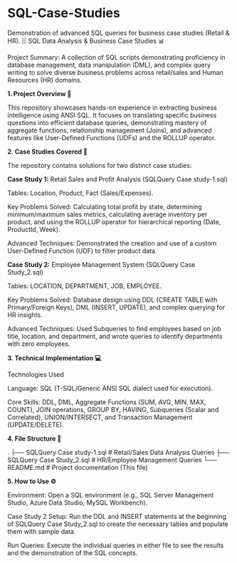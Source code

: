 # SQL-Case-Studies
Demonstration of advanced SQL queries for business case studies (Retail &amp; HR).
🗄️ SQL Data Analysis & Business Case Studies 📊

Project Summary: A collection of SQL scripts demonstrating proficiency in database management, data manipulation (DML), and complex query writing to solve diverse business problems across retail/sales and Human Resources (HR) domains.

**1. Project Overview 🌟**

  This repository showcases hands-on experience in extracting business intelligence using ANSI SQL. It focuses on translating specific business questions into efficient database queries, demonstrating mastery of aggregate functions, relationship management (Joins), and advanced features like User-Defined Functions (UDFs) and the ROLLUP operator.

**2. Case Studies Covered 🔑**

 The repository contains solutions for two distinct case studies:

  **Case Study 1:** Retail Sales and Profit Analysis (SQLQuery Case study-1.sql)

   Tables: Location, Product, Fact (Sales/Expenses).

  Key Problems Solved: Calculating total profit by state, determining minimum/maximum sales metrics, calculating average inventory per product, and using the ROLLUP operator for hierarchical reporting (Date, ProductId, Week).

  Advanced Techniques: Demonstrated the creation and use of a custom User-Defined Function (UDF) to filter product data.

**Case Study 2:** Employee Management System (SQLQuery Case Study_2.sql)

   Tables: LOCATION, DEPARTMENT, JOB, EMPLOYEE.

   Key Problems Solved: Database design using DDL (CREATE TABLE with Primary/Foreign Keys), DML (INSERT, UPDATE), and complex querying for HR insights.

   Advanced Techniques: Used Subqueries to find employees based on job title, location, and department, and wrote queries to identify departments with zero employees.

**3. Technical Implementation 💻**

  Technologies Used

  Language: SQL (T-SQL/Generic ANSI SQL dialect used for execution).

  Core Skills: DDL, DML, Aggregate Functions (SUM, AVG, MIN, MAX, COUNT), JOIN operations, GROUP BY, HAVING, Subqueries (Scalar and Correlated), UNION/INTERSECT, and Transaction Management (UPDATE/DELETE).

**4. File Structure 📂**

.
├── SQLQuery Case study-1.sql       # Retail/Sales Data Analysis Queries
├── SQLQuery Case Study_2.sql       # HR/Employee Management Queries
└── README.md                       # Project documentation (This file)



**5. How to Use ⚙️**

   Environment: Open a SQL environment (e.g., SQL Server Management Studio, Azure Data Studio, MySQL Workbench).

   Case Study 2 Setup: Run the DDL and INSERT statements at the beginning of SQLQuery Case Study_2.sql to create the necessary tables and populate them with sample data.

   Run Queries: Execute the individual queries in either file to see the results and the demonstration of the SQL concepts.
